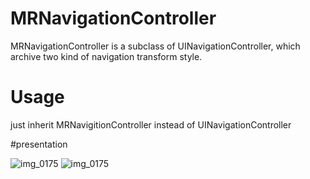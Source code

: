 # MRNavigationController
  MRNavigationController is a subclass of UINavigationController, which archive two kind of navigation transform style.

# Usage 
  just inherit MRNavigitionController instead of UINavigationController

#presentation


 ![img_0175](https://github.com/renmax/MRNavigationController/blob/master/Simulator%20Screen%20Shot%202015%E5%B9%B412%E6%9C%8830%E6%97%A5%20%E4%B8%8B%E5%8D%883.05.18.png) 
  ![img_0175](https://github.com/renmax/MRNavigationController/blob/master/Simulator%20Screen%20Shot%202015%E5%B9%B412%E6%9C%8830%E6%97%A5%20%E4%B8%8B%E5%8D%883.05.25.png)
 


